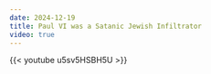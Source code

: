 ```yaml
---
date: 2024-12-19
title: Paul VI was a Satanic Jewish Infiltrator
video: true
---
```



{{< youtube u5sv5HSBH5U >}}
